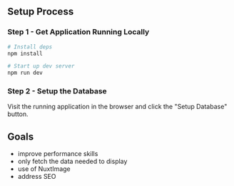 ## Setup Process

### Step 1 - Get Application Running Locally

```bash
# Install deps
npm install

# Start up dev server
npm run dev
```

### Step 2 - Setup the Database

Visit the running application in the browser and click the "Setup Database" button.

## Goals

- improve performance skills
- only fetch the data needed to display
- use of NuxtImage
- address SEO
